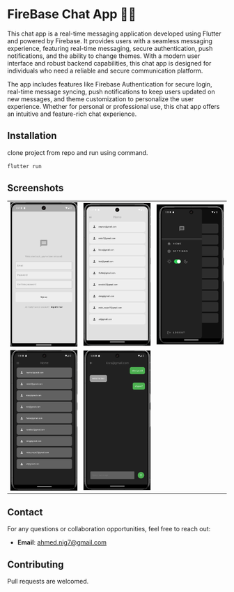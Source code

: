 # FireBase Chat App 💬🔥
This chat app is a real-time messaging application developed using Flutter and powered by Firebase. It provides users with a seamless messaging experience, featuring real-time messaging, secure authentication, push notifications, and the ability to change themes. With a modern user interface and robust backend capabilities, this chat app is designed for individuals who need a reliable and secure communication platform.

The app includes features like Firebase Authentication for secure login, real-time message syncing, push notifications to keep users updated on new messages, and theme customization to personalize the user experience. Whether for personal or professional use, this chat app offers an intuitive and feature-rich chat experience.

## Installation

clone project from repo and run using command.

```bash
flutter run
```

## Screenshots
<table>

<tr>
  
  <td> <img src="https://github.com/kisra-7/firebase-chat-app/blob/9ea86a139f6a809ad931f975e45601226d229f15/Screenshot%202025-01-10%20055458.png" width="200" /></td>
    <td><img src="https://github.com/kisra-7/firebase-chat-app/blob/9ea86a139f6a809ad931f975e45601226d229f15/Screenshot%202025-01-10%20055807.png" width="200" /></td>
    <td> <img src="https://github.com/kisra-7/firebase-chat-app/blob/9ea86a139f6a809ad931f975e45601226d229f15/Screenshot%202025-01-10%20055825.png" width="200" /></td>
    
<tr>    
  
  
   <td> <img src="https://github.com/kisra-7/firebase-chat-app/blob/9ea86a139f6a809ad931f975e45601226d229f15/Screenshot%202025-01-10%20055836.png" width="200" /></td>
   <td> <img src="https://github.com/kisra-7/firebase-chat-app/blob/9ea86a139f6a809ad931f975e45601226d229f15/Screenshot%202025-01-10%20060036.png" width="200" /></td>
  
</tr>




</table>

## Contact
For any questions or collaboration opportunities, feel free to reach out:
- **Email**: ahmed.nig7@gmail.com

## Contributing
Pull requests are welcomed.

